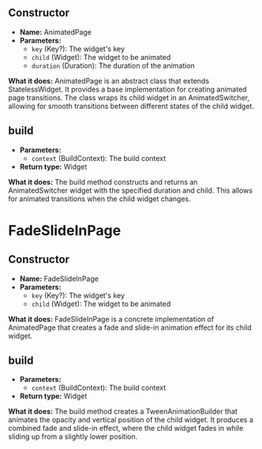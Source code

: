 ## **Constructor**
- **Name:** AnimatedPage
- **Parameters:**
  - `key` (Key?): The widget's key
  - `child` (Widget): The widget to be animated
  - `duration` (Duration): The duration of the animation

**What it does:**
AnimatedPage is an abstract class that extends StatelessWidget. It provides a base implementation for creating animated page transitions. The class wraps its child widget in an AnimatedSwitcher, allowing for smooth transitions between different states of the child widget.

## **build**
- **Parameters:**
  - `context` (BuildContext): The build context
- **Return type:** Widget

**What it does:**
The build method constructs and returns an AnimatedSwitcher widget with the specified duration and child. This allows for animated transitions when the child widget changes.


# **FadeSlideInPage**

## **Constructor**
- **Name:** FadeSlideInPage
- **Parameters:**
  - `key` (Key?): The widget's key
  - `child` (Widget): The widget to be animated

**What it does:**
FadeSlideInPage is a concrete implementation of AnimatedPage that creates a fade and slide-in animation effect for its child widget.

## **build**
- **Parameters:**
  - `context` (BuildContext): The build context
- **Return type:** Widget

**What it does:**
The build method creates a TweenAnimationBuilder that animates the opacity and vertical position of the child widget. It produces a combined fade and slide-in effect, where the child widget fades in while sliding up from a slightly lower position.